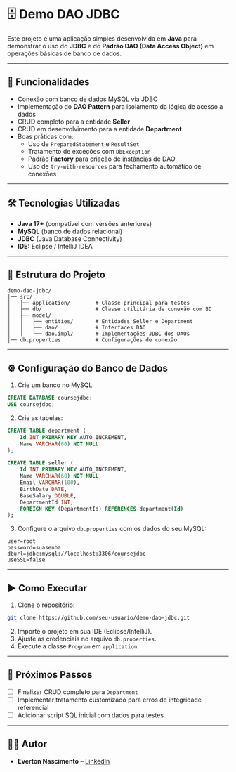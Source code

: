 # 🗄️ Demo DAO JDBC

Este projeto é uma aplicação simples desenvolvida em **Java** para demonstrar o uso do **JDBC** e do **Padrão DAO (Data Access Object)** em operações básicas de banco de dados.

---

## 🚀 Funcionalidades

- Conexão com banco de dados MySQL via JDBC
- Implementação do **DAO Pattern** para isolamento da lógica de acesso a dados
- CRUD completo para a entidade **Seller**
- CRUD em desenvolvimento para a entidade **Department**
- Boas práticas com:
  - Uso de `PreparedStatement` e `ResultSet`
  - Tratamento de exceções com `DbException`
  - Padrão **Factory** para criação de instâncias de DAO
  - Uso de `try-with-resources` para fechamento automático de conexões

---

## 🛠️ Tecnologias Utilizadas

- **Java 17+** (compatível com versões anteriores)
- **MySQL** (banco de dados relacional)
- **JDBC** (Java Database Connectivity)
- **IDE:** Eclipse / IntelliJ IDEA

---

## 📂 Estrutura do Projeto

```
demo-dao-jdbc/
│── src/
│   ├── application/        # Classe principal para testes
│   ├── db/                 # Classe utilitária de conexão com BD
│   ├── model/
│   │   ├── entities/       # Entidades Seller e Department
│   │   ├── dao/            # Interfaces DAO
│   │   └── dao.impl/       # Implementações JDBC dos DAOs
│── db.properties           # Configurações de conexão
```

---

## ⚙️ Configuração do Banco de Dados

1. Crie um banco no MySQL:
```sql
CREATE DATABASE coursejdbc;
USE coursejdbc;
```

2. Crie as tabelas:
```sql
CREATE TABLE department (
    Id INT PRIMARY KEY AUTO_INCREMENT,
    Name VARCHAR(60) NOT NULL
);

CREATE TABLE seller (
    Id INT PRIMARY KEY AUTO_INCREMENT,
    Name VARCHAR(60) NOT NULL,
    Email VARCHAR(100),
    BirthDate DATE,
    BaseSalary DOUBLE,
    DepartmentId INT,
    FOREIGN KEY (DepartmentId) REFERENCES department(Id)
);
```

3. Configure o arquivo `db.properties` com os dados do seu MySQL:
```
user=root
password=suasenha
dburl=jdbc:mysql://localhost:3306/coursejdbc
useSSL=false
```

---

## ▶️ Como Executar

1. Clone o repositório:
```bash
git clone https://github.com/seu-usuario/demo-dao-jdbc.git
```
2. Importe o projeto em sua IDE (Eclipse/IntelliJ).
3. Ajuste as credenciais no arquivo `db.properties`.
4. Execute a classe `Program` em `application`.

---

## 📌 Próximos Passos

- [ ] Finalizar CRUD completo para `Department`
- [ ] Implementar tratamento customizado para erros de integridade referencial
- [ ] Adicionar script SQL inicial com dados para testes

---

## 👨‍💻 Autor

- **Everton Nascimento** – [LinkedIn](https://linkedin.com)
